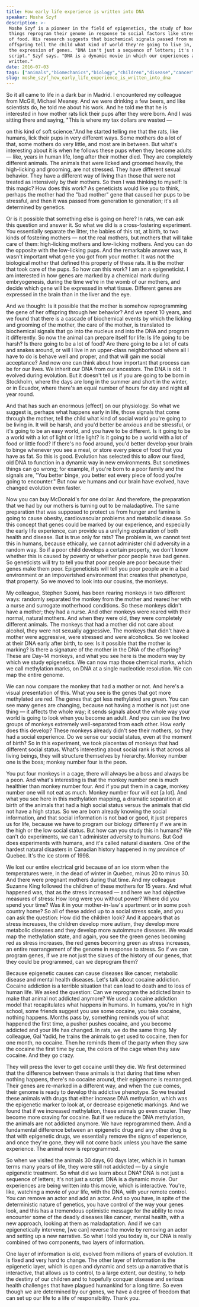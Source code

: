 ```yaml
---
title: How early life experience is written into DNA
speaker: Moshe Szyf
description: >-
 Moshe Szyf is a pioneer in the field of epigenetics, the study of how living
 things reprogram their genome in response to social factors like stress and lack
 of food. His research suggests that biochemical signals passed from mothers to
 offspring tell the child what kind of world they're going to live in, changing
 the expression of genes. "DNA isn't just a sequence of letters; it's not just a
 script." Szyf says. "DNA is a dynamic movie in which our experiences are being
 written."
date: 2016-07-03
tags: ["animals","biomechanics","biology","children","disease","cancer","dna","health","genetics","medicine","pregnancy","life","nature","primates","tedx","science"]
slug: moshe_szyf_how_early_life_experience_is_written_into_dna
---
```


So it all came to life in a dark bar in Madrid. I encountered my colleague from McGill,
Michael Meaney. And we were drinking a few beers, and like scientists do, he told me about
his work. And he told me that he is interested in how mother rats lick their pups after
they were born. And I was sitting there and saying, "This is where my tax dollars are
wasted —

on this kind of soft science."And he started telling me that the rats, like humans, lick
their pups in very different ways. Some mothers do a lot of that, some mothers do very
little, and most are in between. But what's interesting about it is when he follows these
pups when they become adults — like, years in human life, long after their mother died.
They are completely different animals. The animals that were licked and groomed heavily,
the high-licking and grooming, are not stressed. They have different sexual behavior. They
have a different way of living than those that were not treated as intensively by their
mothers. So then I was thinking to myself: Is this magic? How does this work? As
geneticists would like you to think, perhaps the mother had the "bad mother" gene that
caused her pups to be stressful, and then it was passed from generation to generation;
it's all determined by genetics.

Or is it possible that something else is going on here? In rats, we can ask this question
and answer it. So what we did is a cross-fostering experiment. You essentially separate
the litter, the babies of this rat, at birth, to two kinds of fostering mothers — not the
real mothers, but mothers that will take care of them: high-licking mothers and
low-licking mothers. And you can do the opposite with the low-licking pups. And the
remarkable answer was, it wasn't important what gene you got from your mother. It was not
the biological mother that defined this property of these rats. It is the mother that took
care of the pups. So how can this work? I am an a epigeneticist. I am interested in how
genes are marked by a chemical mark during embryogenesis, during the time we're in the
womb of our mothers, and decide which gene will be expressed in what tissue. Different
genes are expressed in the brain than in the liver and the eye.

And we thought: Is it possible that the mother is somehow reprogramming the gene of her
offspring through her behavior? And we spent 10 years, and we found that there is a
cascade of biochemical events by which the licking and grooming of the mother, the care of
the mother, is translated to biochemical signals that go into the nucleus and into the DNA
and program it differently. So now the animal can prepare itself for life: Is life going
to be harsh? Is there going to be a lot of food? Are there going to be a lot of cats and
snakes around, or will I live in an upper-class neighborhood where all I have to do is
behave well and proper, and that will gain me social acceptance? And now one can think
about how important that process can be for our lives. We inherit our DNA from our
ancestors. The DNA is old. It evolved during evolution. But it doesn't tell us if you are
going to be born in Stockholm, where the days are long in the summer and short in the
winter, or in Ecuador, where there's an equal number of hours for day and night all year
round.

And that has such an enormous [effect] on our physiology. So what we suggest is, perhaps
what happens early in life, those signals that come through the mother, tell the child
what kind of social world you're going to be living in. It will be harsh, and you'd better
be anxious and be stressful, or it's going to be an easy world, and you have to be
different. Is it going to be a world with a lot of light or little light? Is it going to
be a world with a lot of food or little food? If there's no food around, you'd better
develop your brain to binge whenever you see a meal, or store every piece of food that you
have as fat. So this is good. Evolution has selected this to allow our fixed, old DNA to
function in a dynamic way in new environments. But sometimes things can go wrong; for
example, if you're born to a poor family and the signals are, "You better binge, you
better eat every piece of food you're going to encounter." But now we humans and our brain
have evolved, have changed evolution even faster.

Now you can buy McDonald's for one dollar. And therefore, the preparation that we had by
our mothers is turning out to be maladaptive. The same preparation that was supposed to
protect us from hunger and famine is going to cause obesity, cardiovascular problems and
metabolic disease. So this concept that genes could be marked by our experience, and
especially the early life experience, can provide us a unifying explanation of both health
and disease. But is true only for rats? The problem is, we cannot test this in humans,
because ethically, we cannot administer child adversity in a random way. So if a poor
child develops a certain property, we don't know whether this is caused by poverty or
whether poor people have bad genes. So geneticists will try to tell you that poor people
are poor because their genes make them poor. Epigeneticists will tell you poor people are
in a bad environment or an impoverished environment that creates that phenotype, that
property. So we moved to look into our cousins, the monkeys.

My colleague, Stephen Suomi, has been rearing monkeys in two different ways: randomly
separated the monkey from the mother and reared her with a nurse and surrogate motherhood
conditions. So these monkeys didn't have a mother; they had a nurse. And other monkeys
were reared with their normal, natural mothers. And when they were old, they were
completely different animals. The monkeys that had a mother did not care about alcohol,
they were not sexually aggressive. The monkeys that didn't have a mother were aggressive,
were stressed and were alcoholics. So we looked at their DNA early after birth, to see: Is
it possible that the mother is marking? Is there a signature of the mother in the DNA of
the offspring? These are Day-14 monkeys, and what you see here is the modern way by which
we study epigenetics. We can now map those chemical marks, which we call methylation
marks, on DNA at a single nucleotide resolution. We can map the entire
genome.

We can now compare the monkey that had a mother or not. And here's a visual presentation
of this. What you see is the genes that got more methylated are red. The genes that got
less methylated are green. You can see many genes are changing, because not having a
mother is not just one thing — it affects the whole way; it sends signals about the whole
way your world is going to look when you become an adult. And you can see the two groups
of monkeys extremely well-separated from each other. How early does this develop? These
monkeys already didn't see their mothers, so they had a social experience. Do we sense our
social status, even at the moment of birth? So in this experiment, we took placentas of
monkeys that had different social status. What's interesting about social rank is that
across all living beings, they will structure themselves by hierarchy. Monkey number one
is the boss; monkey number four is the peon.

You put four monkeys in a cage, there will always be a boss and always be a peon. And
what's interesting is that the monkey number one is much healthier than monkey number
four. And if you put them in a cage, monkey number one will not eat as much. Monkey number
four will eat [a lot]. And what you see here in this methylation mapping, a dramatic
separation at birth of the animals that had a high social status versus the animals that
did not have a high status. So we are born already knowing the social information, and that
social information is not bad or good, it just prepares us for life, because we have to
program our biology differently if we are in the high or the low social status. But how can
you study this in humans? We can't do experiments, we can't administer adversity to
humans. But God does experiments with humans, and it's called natural disasters. One of the
hardest natural disasters in Canadian history happened in my province of Quebec. It's the
ice storm of 1998.

We lost our entire electrical grid because of an ice storm when the temperatures were, in
the dead of winter in Quebec, minus 20 to minus 30. And there were pregnant mothers during
that time. And my colleague Suzanne King followed the children of these mothers for 15
years. And what happened was, that as the stress increased — and here we had objective
measures of stress: How long were you without power? Where did you spend your time? Was it
in your mother-in-law's apartment or in some posh country home? So all of these added up
to a social stress scale, and you can ask the question: How did the children look? And it
appears that as stress increases, the children develop more autism, they develop more
metabolic diseases and they develop more autoimmune diseases. We would map the methylation
state, and again, you see the green genes becoming red as stress increases, the red genes
becoming green as stress increases, an entire rearrangement of the genome in response to
stress. So if we can program genes, if we are not just the slaves of the history of our
genes, that they could be programmed, can we deprogram them?

Because epigenetic causes can cause diseases like cancer, metabolic disease and mental
health diseases. Let's talk about cocaine addiction. Cocaine addiction is a terrible
situation that can lead to death and to loss of human life. We asked the question: Can we
reprogram the addicted brain to make that animal not addicted anymore? We used a cocaine
addiction model that recapitulates what happens in humans. In humans, you're in high
school, some friends suggest you use some cocaine, you take cocaine, nothing happens.
Months pass by, something reminds you of what happened the first time, a pusher pushes
cocaine, and you become addicted and your life has changed. In rats, we do the same thing.
My colleague, Gal Yadid, he trains the animals to get used to cocaine, then for one month,
no cocaine. Then he reminds them of the party when they saw the cocaine the first time by
cue, the colors of the cage when they saw cocaine. And they go crazy.

They will press the lever to get cocaine until they die. We first determined that the
difference between these animals is that during that time when nothing happens, there's no
cocaine around, their epigenome is rearranged. Their genes are re-marked in a different
way, and when the cue comes, their genome is ready to develop this addictive phenotype. So
we treated these animals with drugs that either increase DNA methylation, which was the
epigenetic marker to look at, or decrease epigenetic markings. And we found that if we
increased methylation, these animals go even crazier. They become more craving for
cocaine. But if we reduce the DNA methylation, the animals are not addicted anymore. We
have reprogrammed them. And a fundamental difference between an epigenetic drug and any
other drug is that with epigenetic drugs, we essentially remove the signs of experience,
and once they're gone, they will not come back unless you have the same experience. The
animal now is reprogrammed.

So when we visited the animals 30 days, 60 days later, which is in human terms many years
of life, they were still not addicted — by a single epigenetic treatment. So what did we
learn about DNA? DNA is not just a sequence of letters; it's not just a script. DNA is a
dynamic movie. Our experiences are being written into this movie, which is interactive.
You're, like, watching a movie of your life, with the DNA, with your remote control. You
can remove an actor and add an actor. And so you have, in spite of the deterministic
nature of genetics, you have control of the way your genes look, and this has a tremendous
optimistic message for the ability to now encounter some of the deadly diseases like
cancer, mental health, with a new approach, looking at them as maladaptation. And if we
can epigenetically intervene, [we can] reverse the movie by removing an actor and setting
up a new narrative. So what I told you today is, our DNA is really combined of two
components, two layers of information.

One layer of information is old, evolved from millions of years of evolution. It is fixed
and very hard to change. The other layer of information is the epigenetic layer, which is
open and dynamic and sets up a narrative that is interactive, that allows us to control,
to a large extent, our destiny, to help the destiny of our children and to hopefully
conquer disease and serious health challenges that have plagued humankind for a long
time. So even though we are determined by our genes, we have a degree of freedom that can
set up our life to a life of responsibility. Thank you.

<!--
ad_duration=3.33
comment_count=78
event="TEDxBratislava"
external_start_time=0
has_talk_citation=0
intro_duration=11.82
is_subtitle_required="False"
is_talk_featured="True"
language="en"
language_swap="False"
native_language="en"
number_of_related_talks=6
number_of_speakers=1
number_of_subtitled_videos=24
number_of_tags=16
number_of_talk_download_languages=24
number_of_talk_more_resources=0
number_of_talk_recommendations=0
number_of_talks_take_actions=0
post_ad_duration=0.83
published_timestamp="2017-03-30 15:17:00"
recording_date="2016-07-03"
speaker_description="Epigeneticist"
speaker_is_published=1
speaker_name="Moshe Szyf"
talk_more_resources=[]
talk_name="How early life experience is written into DNA"
talks_tags=["animals","biomechanics","biology","children","disease","cancer","dna","health","genetics","medicine","pregnancy","life","nature","primates","tedx","science"]
talks_take_action=[]
url_audio="https://download.ted.com/talks/MosheSzyf_2016X.mp3?apikey=acme-roadrunner"
url_photo_speaker="https://pe.tedcdn.com/images/ted/83a07798414015d9271744d9780f7a64625977e9_254x191.jpg"
url_photo_talk="https://s3.amazonaws.com/talkstar-photos/uploads/de9113f0-b8bd-4df4-aec6-02e7c5fa0b32/MosheSzyf_2016X-embed.jpg"
url_webpage="https://www.ted.com/talks/moshe_szyf_how_early_life_experience_is_written_into_dna"
video_type_name="TEDx Talk"
-->